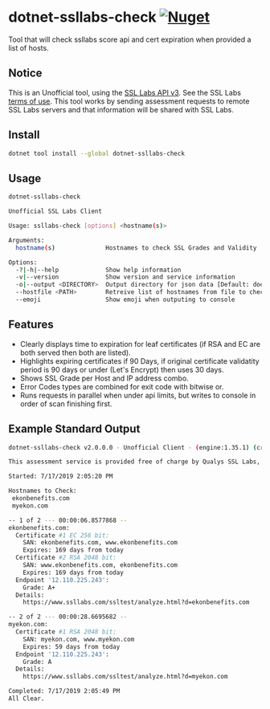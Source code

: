 
# dotnet-ssllabs-check [![Nuget](https://img.shields.io/nuget/v/dotnet-ssllabs-check.svg)](https://www.nuget.org/packages/dotnet-ssllabs-check/)

Tool that will check ssllabs score api and cert expiration when provided a list of hosts.

## Notice
 
This is an Unofficial tool, using the [SSL Labs API v3](https://github.com/ssllabs/ssllabs-scan/blob/master/ssllabs-api-docs-v3.md). See the SSL Labs [terms of use](https://www.ssllabs.com/about/terms.html). This tool works by
sending assessment requests to remote SSL Labs servers and that information will be shared with SSL Labs.


## Install

```bash
dotnet tool install --global dotnet-ssllabs-check
```

## Usage

```bash
dotnet-ssllabs-check

Unofficial SSL Labs Client

Usage: ssllabs-check [options] <hostname(s)>

Arguments:
  hostname(s)              Hostnames to check SSL Grades and Validity

Options:
  -?|-h|--help             Show help information
  -v|--version             Show version and service information
  -o|--output <DIRECTORY>  Output directory for json data [Default: does not write out data]
  --hostfile <PATH>        Retreive list of hostnames from file to check (one host per line, # preceding comments)
  --emoji                  Show emoji when outputing to console
```

## Features

- Clearly displays time to expiration for leaf certificates (if RSA and EC are both served then both are listed).
- Highlights expiring certificates if 90 Days, if original certificate validatity period is 90 days or under (Let's Encrypt) then uses 30 days.
- Shows SSL Grade per Host and IP address combo. 
- Error Codes types are combined for exit code with bitwise or.
- Runs requests in parallel when under api limits, but writes to console in order of scan finishing first.

## Example Standard Output

```bash
dotnet-ssllabs-check v2.0.0.0 - Unofficial Client - (engine:1.35.1) (criteria:2009p)

This assessment service is provided free of charge by Qualys SSL Labs, subject to our terms and conditions: https://www.ssllabs.com/about/terms.html

Started: 7/17/2019 2:05:20 PM

Hostnames to Check:
 ekonbenefits.com
 myekon.com

-- 1 of 2 --- 00:00:06.8577868 --
ekonbenefits.com:
  Certificate #1 EC 256 bit:
    SAN: ekonbenefits.com, www.ekonbenefits.com
    Expires: 169 days from today
  Certificate #2 RSA 2048 bit:
    SAN: www.ekonbenefits.com, ekonbenefits.com
    Expires: 169 days from today
  Endpoint '12.110.225.243':
    Grade: A+
  Details:
    https://www.ssllabs.com/ssltest/analyze.html?d=ekonbenefits.com

-- 2 of 2 --- 00:00:28.6695682 --
myekon.com:
  Certificate #1 RSA 2048 bit:
    SAN: myekon.com, www.myekon.com
    Expires: 59 days from today
  Endpoint '12.110.225.243':
    Grade: A
  Details:
    https://www.ssllabs.com/ssltest/analyze.html?d=myekon.com

Completed: 7/17/2019 2:05:49 PM
All Clear.
```
